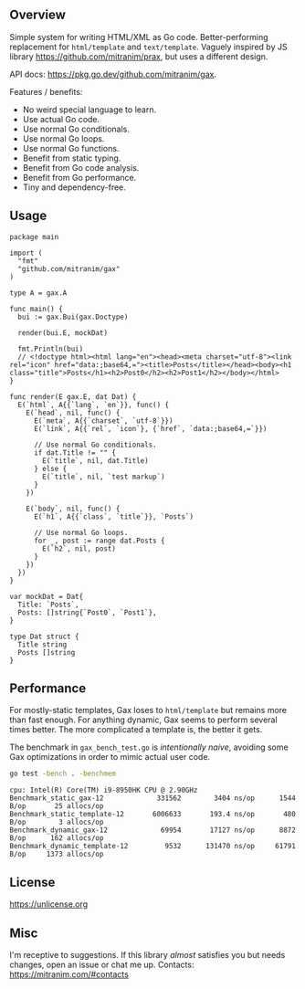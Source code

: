 ## Overview

Simple system for writing HTML/XML as Go code. Better-performing replacement for `html/template` and `text/template`. Vaguely inspired by JS library https://github.com/mitranim/prax, but uses a different design.

API docs: https://pkg.go.dev/github.com/mitranim/gax.

Features / benefits:

  * No weird special language to learn.
  * Use actual Go code.
  * Use normal Go conditionals.
  * Use normal Go loops.
  * Use normal Go functions.
  * Benefit from static typing.
  * Benefit from Go code analysis.
  * Benefit from Go performance.
  * Tiny and dependency-free.

## Usage

```golang
package main

import (
  "fmt"
  "github.com/mitranim/gax"
)

type A = gax.A

func main() {
  bui := gax.Bui(gax.Doctype)

  render(bui.E, mockDat)

  fmt.Println(bui)
  // <!doctype html><html lang="en"><head><meta charset="utf-8"><link rel="icon" href="data:;base64,="><title>Posts</title></head><body><h1 class="title">Posts</h1><h2>Post0</h2><h2>Post1</h2></body></html>
}

func render(E gax.E, dat Dat) {
  E(`html`, A{{`lang`, `en`}}, func() {
    E(`head`, nil, func() {
      E(`meta`, A{{`charset`, `utf-8`}})
      E(`link`, A{{`rel`, `icon`}, {`href`, `data:;base64,=`}})

      // Use normal Go conditionals.
      if dat.Title != "" {
        E(`title`, nil, dat.Title)
      } else {
        E(`title`, nil, `test markup`)
      }
    })

    E(`body`, nil, func() {
      E(`h1`, A{{`class`, `title`}}, `Posts`)

      // Use normal Go loops.
      for _, post := range dat.Posts {
        E(`h2`, nil, post)
      }
    })
  })
}

var mockDat = Dat{
  Title: `Posts`,
  Posts: []string{`Post0`, `Post1`},
}

type Dat struct {
  Title string
  Posts []string
}
```

## Performance

For mostly-static templates, Gax loses to `html/template` but remains more than fast enough. For anything dynamic, Gax seems to perform several times better. The more complicated a template is, the better it gets.

The benchmark in `gax_bench_test.go` is _intentionally naive_, avoiding some Gax optimizations in order to mimic actual user code.

```sh
go test -bench . -benchmem
```

```
cpu: Intel(R) Core(TM) i9-8950HK CPU @ 2.90GHz
Benchmark_static_gax-12             331562        3404 ns/op      1544 B/op       25 allocs/op
Benchmark_static_template-12       6006633       193.4 ns/op       480 B/op        3 allocs/op
Benchmark_dynamic_gax-12             69954       17127 ns/op      8872 B/op      162 allocs/op
Benchmark_dynamic_template-12         9532      131470 ns/op     61791 B/op     1373 allocs/op
```

## License

https://unlicense.org

## Misc

I'm receptive to suggestions. If this library _almost_ satisfies you but needs changes, open an issue or chat me up. Contacts: https://mitranim.com/#contacts
